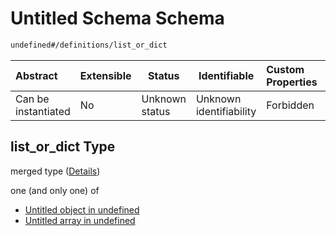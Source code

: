 # Untitled Schema Schema

```txt
undefined#/definitions/list_or_dict
```




| Abstract            | Extensible | Status         | Identifiable            | Custom Properties | Additional Properties | Access Restrictions | Defined In                                                                  |
| :------------------ | ---------- | -------------- | ----------------------- | :---------------- | --------------------- | ------------------- | --------------------------------------------------------------------------- |
| Can be instantiated | No         | Unknown status | Unknown identifiability | Forbidden         | Allowed               | none                | [config_schema_v3.9.json\*](config_schema_v3.9.json "open original schema") |

## list_or_dict Type

merged type ([Details](config_schema_v3-definitions-list_or_dict.md))

one (and only one) of

-   [Untitled object in undefined](config_schema_v3-definitions-list_or_dict-oneof-0.md "check type definition")
-   [Untitled array in undefined](config_schema_v3-definitions-list_or_dict-oneof-1.md "check type definition")
